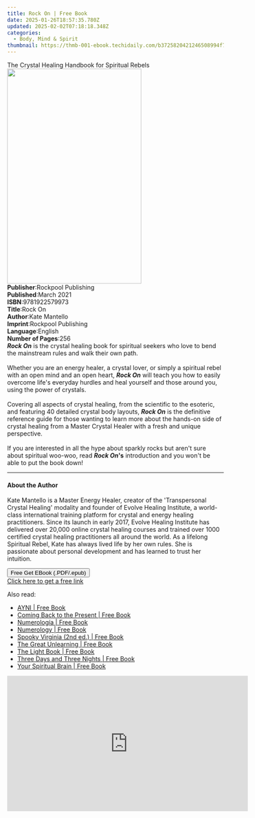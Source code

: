 ```yaml
---
title: Rock On | Free Book
date: 2025-01-26T18:57:35.780Z
updated: 2025-02-02T07:18:18.348Z
categories:
  - Body, Mind & Spirit
thumbnail: https://thmb-001-ebook.techidaily.com/b3725820421246508994f7bbbdac2529b91f36dffa0bfd4cf71cb8ab336502dc.jpg
---
```

<main id="book-container">
  <div class="flex flex-col">
    <div class="book-brief flex-1 py-6 px-4 sm:p-6 md:py-10 md:px-8">
      <!-- brief-->
      <div class="book-brief-main">
        The Crystal Healing Handbook for Spiritual Rebels
      </div>
    </div>
    <div
      class="book-meta-info flex-1 grid gap-4 col-start-1 col-end-3 row-start-1 sm:mb-6 sm:grid-cols-4 lg:gap-6 lg:col-start-2 lg:row-end-6 lg:row-span-6 lg:mb-0"
    >
      <div
        class="book-meta-info-left place-content-center mt-4 p-4 text-sm leading-6 col-start-2 col-span-2 dark:text-slate-400"
      >
        <img
          class="w-full h-500 object-cover rounded-lg sm:h-255 sm:col-span-2 lg:col-span-full"
          src="https://img-001-ebook.techidaily.com/074e51cfc03a556fd8944120983139b3d77fac5364bd49c87e8ece40f344a239.jpg"
          alt=""
          width="312"
          height="500"
        />
      </div>
      <div
        class="book-meta-info-right mt-2 col-start-1 row-start-2 col-span-3 self-center"
      >
        <!-- meta data  -->
        <div class="flex flex-col px-4 md:px-8">
          <div class="flex-1">
            <strong>Publisher</strong>:<span class="px-2"
              >Rockpool Publishing</span
            >
          </div>
          <div class="flex-1">
            <strong>Published</strong>:<span class="px-2">March 2021</span>
          </div>
          <div class="flex-1">
            <strong>ISBN</strong>:<span class="px-2">9781922579973</span>
          </div>
          <div class="flex-1">
            <strong>Title</strong>:<span class="px-2">Rock On</span>
          </div>
          <div class="flex-1">
            <strong>Author</strong>:<span class="px-2">Kate Mantello</span>
          </div>
          <div class="flex-1">
            <strong>Imprint</strong>:<span class="px-2"
              >Rockpool Publishing</span
            >
          </div>
          <div class="flex-1">
            <strong>Language</strong>:<span class="px-2">English</span>
          </div>
          <div class="flex-1">
            <strong>Number of Pages</strong>:<span class="px-2">256</span>
          </div>
        </div>
      </div>
    </div>
    <div class="book-description flex-1 py-6 px-4 sm:p-6 md:py-10 md:px-8">
      <div class="book-description-main">
        <div accordion-content="" id="description">
          <b><i>Rock On</i></b> is the crystal healing book for spiritual
          seekers who love to bend the mainstream rules and walk their own
          path.<br />
          <br />
          Whether you are an energy healer, a crystal lover, or simply a
          spiritual rebel with an open mind and an open heart,
          <b><i>Rock On</i></b> will teach you how to easily overcome life's
          everyday hurdles and heal yourself and those around you, using the
          power of crystals.<br />
          <br />
          Covering all aspects of crystal healing, from the scientific to the
          esoteric, and featuring 40 detailed crystal body layouts,
          <b><i>Rock On</i></b> is the definitive reference guide for those
          wanting to learn more about the hands-on side of crystal healing from
          a Master Crystal Healer with a fresh and unique perspective.<br />
          <br />
          If you are interested in all the hype about sparkly rocks but aren't
          sure about spiritual woo-woo, read
          <b><i>Rock On</i>'s</b> introduction and you won't be able to put the
          book down!
        </div>
        <div class="accordion-fader"></div>
      </div>
    </div>
    <div class="book-excerpts flex-1 py-6 px-4 sm:p-6 md:py-10 md:px-8">
      <!-- excerpts-->
      <div class="book-excerpts-main">
        <hr />
        <h4 class="placeholder placeholder-heading">
          <span>About the Author</span>
        </h4>
        <p>
          Kate Mantello is a Master Energy Healer, creator of the 'Transpersonal
          Crystal Healing' modality and founder of Evolve Healing Institute, a
          world-class international training platform for crystal and energy
          healing practitioners. Since its launch in early 2017, Evolve Healing
          Institute has delivered over 20,000 online crystal healing courses and
          trained over 1000 certified crystal healing practitioners all around
          the world. As a lifelong Spiritual Rebel, Kate has always lived life
          by her own rules. She is passionate about personal development and has
          learned to trust her intuition.
        </p>
      </div>
    </div>
    <div
      class="book-about-author flex-1 py-6 px-4 sm:p-6 md:py-10 md:px-8"
    ></div>
    <div class="book-free-get flex-1 py-6 px-4 sm:p-6 md:py-10 md:px-8">
      <button
        id="btn-free-get"
        class="bg-blue-500 hover:bg-blue-700 text-white font-bold py-2 px-4 rounded"
      >
        Free Get EBook (.PDF/.epub)
      </button>
      <div id="countdown-display" class="px-2 text-lg mt-2"></div>
      <a
        id="free-link"
        class="hidden bg-blue-500 hover:bg-blue-700 text-white font-bold py-2 px-4 rounded"
        href="https://www.ebooks.com/en-us/book/211370431/rock-on/kate-mantello/"
        target="_blank"
        >Click here to get a free link</a
      >
    </div>
    <script>
      let countdownTime = 0;
      let countdownInterval = null;
      document
        .getElementById('btn-free-get')
        .addEventListener('click', startCountdown);
      function startCountdown() {
        countdownTime = new Date().getTime() + 60000 * 3;
        countdownInterval = setInterval(updateCountdown, 1000);
        document.getElementById('btn-free-get').disabled = true;
        document
          .getElementById('btn-free-get')
          .classList.add('bg-gray-500', 'cursor-not-allowed');
      }
      function updateCountdown() {
        let currentTime = new Date().getTime();
        let timeLeft = countdownTime - currentTime;
        let secondsLeft = Math.floor(timeLeft / 1000);
        document.getElementById('countdown-display').innerHTML =
          `Remaining time: ${secondsLeft} seconds.`;
        if (secondsLeft <= 0) {
          clearInterval(countdownInterval);
          document.getElementById('btn-free-get').classList.add('hidden');
          document.getElementById('free-link').classList.remove('hidden');
          document.getElementById('countdown-display').innerHTML = '';
        }
      }
    </script>
  </div>
</main>

<ins class="adsbygoogle"
      style="display:block"
      data-ad-client="ca-pub-7571918770474297"
      data-ad-slot="8358498916"
      data-ad-format="auto"
      data-full-width-responsive="true"></ins>
    

<span class="atpl-alsoreadstyle">Also read:</span>
<div><ul>
<li><a href="https://novels-ebooks.techidaily.com/210852206-9798987850008-ayni/"><u>AYNI | Free Book</u></a></li>
<li><a href="https://novels-ebooks.techidaily.com/210852294-9798985566741-coming-back-to-the-present/"><u>Coming Back to the Present | Free Book</u></a></li>
<li><a href="https://novels-ebooks.techidaily.com/210852167-9781761038853-numerologia/"><u>Numerología | Free Book</u></a></li>
<li><a href="https://novels-ebooks.techidaily.com/210856877-9780744076424-numerology/"><u>Numerology | Free Book</u></a></li>
<li><a href="https://novels-ebooks.techidaily.com/210857106-9781493069873-spooky-virginia-2nd-ed/"><u>Spooky Virginia (2nd ed.) | Free Book</u></a></li>
<li><a href="https://novels-ebooks.techidaily.com/210852276-9780648792789-the-great-unlearning/"><u>The Great Unlearning | Free Book</u></a></li>
<li><a href="https://novels-ebooks.techidaily.com/210852201-9781739443016-the-light-book/"><u>The Light Book | Free Book</u></a></li>
<li><a href="https://novels-ebooks.techidaily.com/210852215-9781961227019-three-days-and-three-nights/"><u>Three Days and Three Nights | Free Book</u></a></li>
<li><a href="https://novels-ebooks.techidaily.com/210857167-9798888511053-your-spiritual-brain/"><u>Your Spiritual Brain | Free Book</u></a></li>
</ul></div>

<!-- affiliate ads begin -->
<iframe width="560" height="315" src="https://www.youtube.com/embed/kTHQrw8e1gk?si=gTPIa7KjhSZ0Vz97" title="YouTube video player" frameborder="0" allow="accelerometer; autoplay; clipboard-write; encrypted-media; gyroscope; picture-in-picture; web-share" referrerpolicy="strict-origin-when-cross-origin" allowfullscreen></iframe>
<!-- affiliate ads end -->

